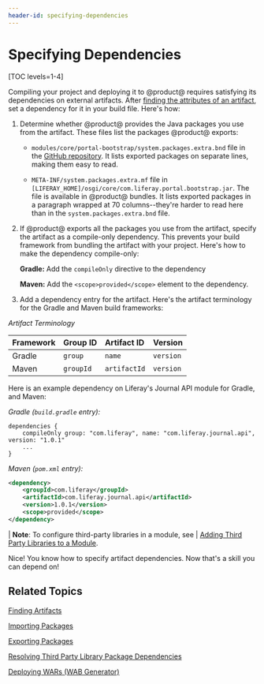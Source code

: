 ```yaml
---
header-id: specifying-dependencies
---
```


# Specifying Dependencies

[TOC levels=1-4]

Compiling your project and deploying it to @product@ requires satisfying its
dependencies on external artifacts. After
[finding the attributes of an artifact](/docs/7-2/customization/-/knowledge_base/c/finding-artifacts), 
set a dependency for it in your build file. Here's how: 

1.  Determine whether @product@ provides the Java packages you use from the 
    artifact. These files list the packages @product@ exports:

    -   `modules/core/portal-bootstrap/system.packages.extra.bnd` file in the
        [GitHub repository](https://github.com/liferay/liferay-portal/blob/7.2.x/modules/core/portal-bootstrap/system.packages.extra.bnd).
        It lists exported packages on separate lines, making them easy to read. 

    -   `META-INF/system.packages.extra.mf` file in
        `[LIFERAY_HOME]/osgi/core/com.liferay.portal.bootstrap.jar`. The file is
        available in @product@ bundles. It lists exported packages in a
        paragraph wrapped at 70 columns--they're harder to read here than in the
        `system.packages.extra.bnd` file. 

2.  If @product@ exports all the packages you use from the artifact, specify the
    artifact as a compile-only dependency. This prevents your build framework
    from bundling the artifact with your project. Here's how to make the
    dependency compile-only:

    **Gradle:** Add the `compileOnly` directive to the dependency
    
    **Maven:** Add the `<scope>provided</scope>` element to the dependency. 

3.  Add a dependency entry for the artifact. Here's the artifact terminology for
    the Gradle and Maven build frameworks:

*Artifact Terminology*

| Framework | Group ID  | Artifact ID  | Version   |
| :-------- | :-------- | :----------- | :-------- |
| Gradle    | `group`   | `name`       | `version` |
| Maven     | `groupId` | `artifactId` | `version` |

Here is an example dependency on Liferay's Journal API module for Gradle,
and Maven: 

*Gradle (`build.gradle` entry):*

    dependencies {
        compileOnly group: "com.liferay", name: "com.liferay.journal.api", version: "1.0.1"
        ...
    }

*Maven (`pom.xml` entry):*

```xml
<dependency>
    <groupId>com.liferay</groupId>
    <artifactId>com.liferay.journal.api</artifactId>
    <version>1.0.1</version>
    <scope>provided</scope>
</dependency>
```

| **Note**: To configure third-party libraries in a module, see
| [Adding Third Party Libraries to a Module](/docs/7-2/customization/-/knowledge_base/c/adding-third-party-libraries-to-a-module). 

Nice! You know how to specify artifact dependencies. Now that's a skill you can
depend on! 

## Related Topics 

[Finding Artifacts](/docs/7-2/customization/-/knowledge_base/c/finding-artifacts)

[Importing Packages](/docs/7-2/customization/-/knowledge_base/c/importing-packages)

[Exporting Packages](/docs/7-2/customization/-/knowledge_base/c/exporting-packages)

[Resolving Third Party Library Package Dependencies](/docs/7-2/customization/-/knowledge_base/c/resolving-third-party-library-package-dependencies)

[Deploying WARs \(WAB Generator\)](/docs/7-2/customization/-/knowledge_base/c/deploying-wars-wab-generator)
